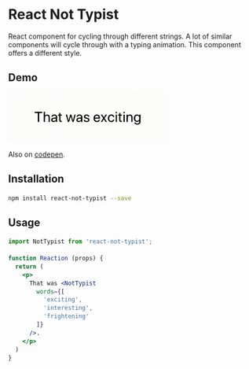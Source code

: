# React Not Typist

React component for cycling through different strings. A lot of similar
components will cycle through with a typing animation. This component offers a
different style.

## Demo

<img src="demo/demo.gif" alt="The component in action" height=100 />

Also on [codepen](https://codepen.io/chrismilson/pen/mdyKOZB).

## Installation

```bash
npm install react-not-typist --save
```

## Usage

```jsx
import NotTypist from 'react-not-typist';

function Reaction (props) {
  return (
    <p>
      That was <NotTypist 
        words={[
          'exciting',
          'interesting',
          'frightening'
        ]}
      />.
    </p>
  )
}
```